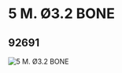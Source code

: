 # 5 M. Ø3.2 BONE
## 92691
![5 M. Ø3.2 BONE](https://lc-www-live-s.legocdn.com/media/bricks/5/2/4600307.jpg)